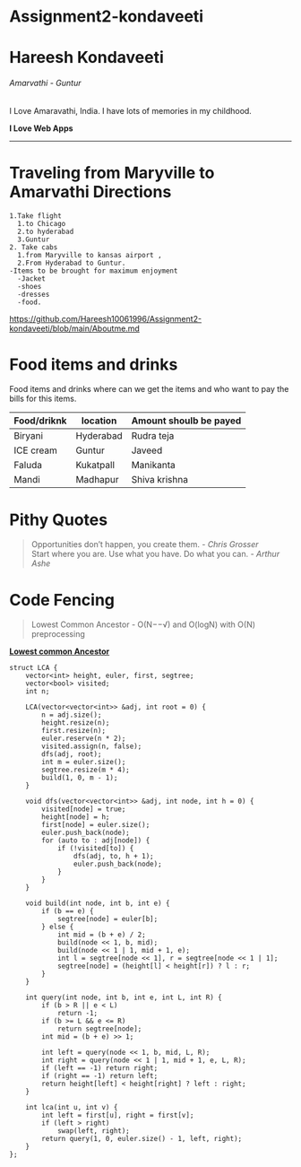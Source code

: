 # Assignment2-kondaveeti

# Hareesh Kondaveeti

###### Amarvathi - Guntur

I Love Amaravathi, India. I have lots of memories in my childhood.

**I Love Web Apps**

---
# Traveling from Maryville to Amarvathi Directions
    1.Take flight
      1.to Chicago
      2.to hyderabad
      3.Guntur
    2. Take cabs
      1.from Maryville to kansas airport ,
      2.From Hyderabad to Guntur.
    -Items to be brought for maximum enjoyment
      -Jacket
      -shoes
      -dresses
      -food.

https://github.com/Hareesh10061996/Assignment2-kondaveeti/blob/main/Aboutme.md

# Food items and drinks
Food items and drinks where can we get the items and who want to pay the bills for this items.

|Food/driknk |location | Amount shoulb be payed|
|------------|---------|-----------------------|
|Biryani     |Hyderabad| Rudra teja            |
|ICE cream   |Guntur   | Javeed                |
|Faluda      |Kukatpall| Manikanta             |
|Mandi       |Madhapur | Shiva krishna         |

# Pithy Quotes
> Opportunities don’t happen, you create them. *- Chris Grosser* <br>
> Start where you are. Use what you have. Do what you can. *- Arthur Ashe*

# Code Fencing

> Lowest Common Ancestor - O(N−−√) and O(logN) with O(N) preprocessing <br>


**[Lowest common Ancestor](https://cp-algorithms.com/graph/lca.html)**
```
struct LCA {
    vector<int> height, euler, first, segtree;
    vector<bool> visited;
    int n;

    LCA(vector<vector<int>> &adj, int root = 0) {
        n = adj.size();
        height.resize(n);
        first.resize(n);
        euler.reserve(n * 2);
        visited.assign(n, false);
        dfs(adj, root);
        int m = euler.size();
        segtree.resize(m * 4);
        build(1, 0, m - 1);
    }

    void dfs(vector<vector<int>> &adj, int node, int h = 0) {
        visited[node] = true;
        height[node] = h;
        first[node] = euler.size();
        euler.push_back(node);
        for (auto to : adj[node]) {
            if (!visited[to]) {
                dfs(adj, to, h + 1);
                euler.push_back(node);
            }
        }
    }

    void build(int node, int b, int e) {
        if (b == e) {
            segtree[node] = euler[b];
        } else {
            int mid = (b + e) / 2;
            build(node << 1, b, mid);
            build(node << 1 | 1, mid + 1, e);
            int l = segtree[node << 1], r = segtree[node << 1 | 1];
            segtree[node] = (height[l] < height[r]) ? l : r;
        }
    }

    int query(int node, int b, int e, int L, int R) {
        if (b > R || e < L)
            return -1;
        if (b >= L && e <= R)
            return segtree[node];
        int mid = (b + e) >> 1;

        int left = query(node << 1, b, mid, L, R);
        int right = query(node << 1 | 1, mid + 1, e, L, R);
        if (left == -1) return right;
        if (right == -1) return left;
        return height[left] < height[right] ? left : right;
    }

    int lca(int u, int v) {
        int left = first[u], right = first[v];
        if (left > right)
            swap(left, right);
        return query(1, 0, euler.size() - 1, left, right);
    }
};
```





